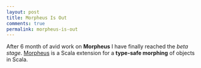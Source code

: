 ```yaml
---
layout: post
title: Morpheus Is Out
comments: true
permalink: morpheus-is-out
---
```


After 6 month of avid work on **Morpheus** I have finally reached the *beta stage*.  [Morpheus](https://github.com/zslajchrt/morpheus) is a Scala extension for
a **type-safe morphing** of objects in Scala.


